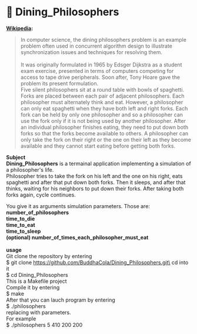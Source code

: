 # 🍝 Dining_Philosophers
**[Wikipedia](https://en.wikipedia.org/wiki/Dining_philosophers_problem):**
>In computer science, the dining philosophers problem is an example problem often used in concurrent algorithm design to illustrate synchronization issues and techniques for resolving them.
\
\
>It was originally formulated in 1965 by Edsger Dijkstra as a student exam exercise, presented in terms of computers competing for access to tape drive peripherals. Soon after, Tony Hoare gave the problem its present formulation.\
Five silent philosophers sit at a round table with bowls of spaghetti. Forks are placed between each pair of adjacent philosophers.
Each philosopher must alternately think and eat. However, a philosopher can only eat spaghetti when they have both left and right forks. Each fork can be held by only one philosopher and so a philosopher can use the fork only if it is not being used by another philosopher. After an individual philosopher finishes eating, they need to put down both forks so that the forks become available to others. A philosopher can only take the fork on their right or the one on their left as they become available and they cannot start eating before getting both forks.

**Subject**\
**Dining_Philosophers** is a termainal application implementing a simulation of a philosopher's life.\
Philosopher tries to take the fork on his left and the one on his right, eats spaghetti and after that put down both forks. Then it sleeps, and after that thinks, waiting for his neighbors to put down their forks. After taking both forks again, cycle continues.

You give it as arguments simulation parameters. Those are:\
**number_of_philosophers**\
**time_to_die**\
**time_to_eat**\
**time_to_sleep**\
**(optional) number_of_times_each_philosopher_must_eat**\
\
**usage**\
Git clone the repository by entering\
$ git clone https://github.com/BuddhaCola/Dining_Philosophers.git\
cd into it\
$ cd Dining_Philosophers\
This is a Makefile project\
Compile it by entering\
$ make\
After that you can lauch program by entering\
$ ./philosophers <params>\
replacing <params> with parameters.\
For example\
$ ./philosophers 5 410 200 200
